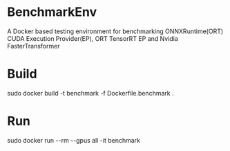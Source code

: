 # BenchmarkEnv
A Docker based testing environment for benchmarking ONNXRuntime(ORT) CUDA Execution Provider(EP),  ORT TensorRT EP and Nvidia FasterTransformer

# Build
sudo docker build -t benchmark -f Dockerfile.benchmark .

# Run
sudo docker run --rm --gpus all -it benchmark
